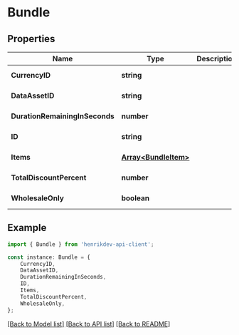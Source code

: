 # Bundle


## Properties

Name | Type | Description | Notes
------------ | ------------- | ------------- | -------------
**CurrencyID** | **string** |  | [default to undefined]
**DataAssetID** | **string** |  | [default to undefined]
**DurationRemainingInSeconds** | **number** |  | [default to undefined]
**ID** | **string** |  | [default to undefined]
**Items** | [**Array&lt;BundleItem&gt;**](BundleItem.md) |  | [default to undefined]
**TotalDiscountPercent** | **number** |  | [default to undefined]
**WholesaleOnly** | **boolean** |  | [default to undefined]

## Example

```typescript
import { Bundle } from 'henrikdev-api-client';

const instance: Bundle = {
    CurrencyID,
    DataAssetID,
    DurationRemainingInSeconds,
    ID,
    Items,
    TotalDiscountPercent,
    WholesaleOnly,
};
```

[[Back to Model list]](../README.md#documentation-for-models) [[Back to API list]](../README.md#documentation-for-api-endpoints) [[Back to README]](../README.md)
